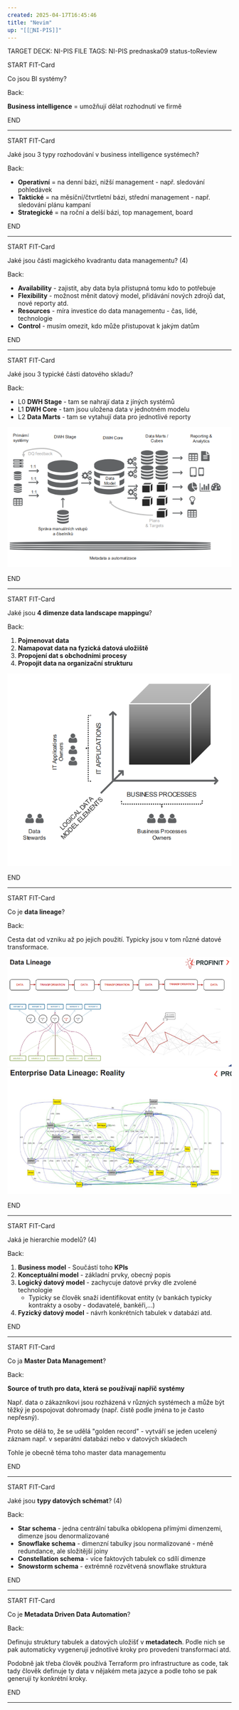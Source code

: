 ```yaml
---
created: 2025-04-17T16:45:46
title: "Nevim"
up: "[[📖NI-PIS]]"
---
```


TARGET DECK: NI-PIS
FILE TAGS: NI-PIS prednaska09 status-toReview


START
FIT-Card

Co jsou BI systémy?

Back:

**Business intelligence** = umožňují dělat rozhodnutí ve firmě
<!--ID: 1748444828752-->
END

---


START
FIT-Card

Jaké jsou 3 typy rozhodování v business intelligence systémech?

Back:

- **Operativní** = na denní bázi, nižší management - např. sledování pohledávek
- **Taktické** = na měsíční/čtvrtletní bázi, střední management - např. sledování plánu kampaní
- **Strategické** = na roční a delší bázi, top management, board
<!--ID: 1748444828766-->
END

---


START
FIT-Card

Jaké jsou části magického kvadrantu data managementu? (4)

Back:

- **Availability** - zajistit, aby data byla přístupná tomu kdo to potřebuje
- **Flexibility** - možnost měnit datový model, přidávání nových zdrojů dat, nové reporty atd.
- **Resources** - míra investice do data managementu - čas, lidé, technologie
- **Control** - musím omezit, kdo může přistupovat k jakým datům
<!--ID: 1746599651717-->
END

---


START
FIT-Card

Jaké jsou 3 typické části datového skladu?

Back:

- L0 **DWH Stage** - tam se nahrají data z jíných systémů
- L1 **DWH Core** - tam jsou uložena data v jednotném modelu
- L2 **Data Marts** - tam se vytahují data pro jednotlivé reporty

<!-- ImageStart -->
![](../../Assets/Pasted%20image%2020250528164952.png)
<!-- ImageEnd -->
<!--ID: 1748444828768-->
END

---


START
FIT-Card

Jaké jsou **4 dimenze data landscape mappingu**?

Back:

1. **Pojmenovat data**
2. **Namapovat data na fyzická datová uložiště**
3. **Propojení dat s obchodními procesy**
4. **Propojit data na organizační strukturu**

<!-- ImageStart -->
![](../../Assets/Pasted%20image%2020250528165043.png)
<!-- ImageEnd -->
<!--ID: 1746599651724-->
END

---


START
FIT-Card

Co je **data lineage**?

Back:

Cesta dat od vzniku až po jejich použití. Typicky jsou v tom různé datové transformace.

<!-- DetailInfoStart -->
![](../../Assets/Pasted%20image%2020250528165155.png)
![](../../Assets/Pasted%20image%2020250528165159.png)
<!-- DetailInfoEnd -->

<!--ID: 1746599651734-->
END

---


START
FIT-Card

Jaká je hierarchie modelů? (4)

Back:

1. **Business model** - Součástí toho **KPIs**
2. **Konceptuální model** - základní prvky, obecný popis
3. **Logický datový model** - zachycuje datové prvky dle zvolené technologie
	- Typicky se člověk snaží identifikovat entity (v bankách typicky kontrakty a osoby - dodavatelé, bankéři,...)
4. **Fyzický datový model** - návrh konkrétních tabulek v databázi atd. 
<!--ID: 1746599651741-->
END

---


START
FIT-Card

Co ja **Master Data Management**?

Back:

**Source of truth pro data, která se používají napříč systémy**

Např. data o zákazníkovi jsou rozházená v různých systémech a může být těžký je pospojovat dohromady (např. čistě podle jména to je často nepřesný).

Proto se dělá to, že se udělá "golden record" - vytváří se jeden ucelený záznam např. v separátní databázi nebo v datových skladech

Tohle je obecně téma toho master data managementu
<!--ID: 1746599651750-->
END

---


START
FIT-Card

Jaké jsou **typy datových schémat**? (4)

Back:

- **Star schema** - jedna centrální tabulka obklopena přímými dimenzemi, dimenze jsou denormalizované
- **Snowflake schema** - dimenzní tabulky jsou normalizované - méně redundance, ale složitější joiny
- **Constellation schema** - více faktových tabulek co sdílí dimenze
- **Snowstorm schema** - extrémně rozvětvená snowflake struktura
<!--ID: 1748444828771-->
END

---


START
FIT-Card

Co je **Metadata Driven Data Automation**?

Back:

Definuju struktury tabulek a datových uložišť v **metadatech**. Podle nich se pak automaticky vygenerují jednotlivé kroky pro provedení transformací atd.

Podobně jak třeba člověk používá Terraform pro infrastructure as code, tak tady člověk definuje ty data v nějakém meta jazyce a podle toho se pak generují ty konkrétní kroky.
<!--ID: 1748444828774-->
END

---
